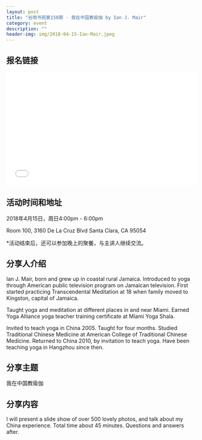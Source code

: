 ```yaml
---
layout: post
title: "谷雨书苑第158期 - 我在中国教瑜伽 by Ian J. Mair"
category: event
description: ""
header-img: img/2018-04-15-Ian-Mair.jpeg
---
```


## 报名链接
<div style="width:100%; text-align:left;" ><iframe src="//eventbrite.com/tickets-external?eid=45012524673&ref=etckt" frameborder="0" height="300" width="100%" vspace="0" hspace="0" marginheight="5" marginwidth="5" scrolling="auto" allowtransparency="true"></iframe></div>

## 活动时间和地址
2018年4月15日，周日4:00pm - 6:00pm

Room 100, 3160 De La Cruz Blvd Santa Clara, CA 95054

*活动结束后，还可以参加晚上的聚餐，与主讲人继续交流。

## 分享人介绍
Ian J. Mair, born and grew up in coastal rural Jamaica. Introduced to yoga through American public television program on Jamaican television. First started practicing Transcendental Meditation at 18 when family moved to Kingston, capital of Jamaica. 

Taught yoga and meditation at different places in and near Miami. Earned Yoga Alliance yoga teacher training certificate at Miami Yoga Shala. 

Invited to teach yoga in China 2005. Taught for four months. Studied Traditional Chinese Medicine at American College of Traditional Chinese Medicine. Returned to China 2010, by invitation to teach yoga. Have been teaching yoga in Hangzhou since then.

## 分享主题

我在中国教瑜伽


## 分享内容 

I will present a slide show of over 500 lovely photos, and talk about my China experience. Total time about 45 minutes. Questions and answers after. 
